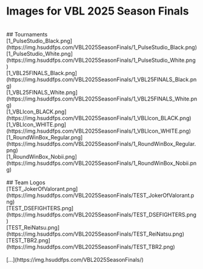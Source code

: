 # Images for VBL 2025 Season Finals
<br>
## Tournaments<br>
[1_PulseStudio_Black.png](https://img.hsuddfps.com/VBL2025SeasonFinals/1_PulseStudio_Black.png) <br>
[1_PulseStudio_White.png](https://img.hsuddfps.com/VBL2025SeasonFinals/1_PulseStudio_White.png)<br>
[1_VBL25FINALS_Black.png](https://img.hsuddfps.com/VBL2025SeasonFinals/1_VBL25FINALS_Black.png)<br>
[1_VBL25FINALS_White.png](https://img.hsuddfps.com/VBL2025SeasonFinals/1_VBL25FINALS_White.png)<br>
[1_VBLIcon_BLACK.png](https://img.hsuddfps.com/VBL2025SeasonFinals/1_VBLIcon_BLACK.png)<br>
[1_VBLIcon_WHITE.png](https://img.hsuddfps.com/VBL2025SeasonFinals/1_VBLIcon_WHITE.png)<br>
[1_RoundWinBox_Regular.png](https://img.hsuddfps.com/VBL2025SeasonFinals/1_RoundWinBox_Regular.png)<br>
[1_RoundWinBox_Nobii.png](https://img.hsuddfps.com/VBL2025SeasonFinals/1_RoundWinBox_Nobii.png)<br>
<br>
## Team Logos<br>
[TEST_JokerOfValorant.png](https://img.hsuddfps.com/VBL2025SeasonFinals/TEST_JokerOfValorant.png)<br>
[TEST_DSEFIGHTERS.png](https://img.hsuddfps.com/VBL2025SeasonFinals/TEST_DSEFIGHTERS.png)<br>
[TEST_ReiNatsu.png](https://img.hsuddfps.com/VBL2025SeasonFinals/TEST_ReiNatsu.png)<br>
[TEST_TBR2.png](https://img.hsuddfps.com/VBL2025SeasonFinals/TEST_TBR2.png)<br>
<br>
[...](https://img.hsuddfps.com/VBL2025SeasonFinals/)<br>

